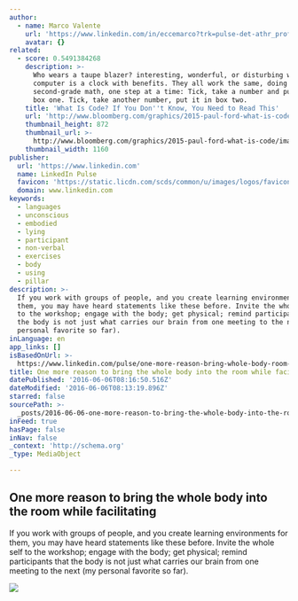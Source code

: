```yaml
---
author:
  - name: Marco Valente
    url: 'https://www.linkedin.com/in/eccemarco?trk=pulse-det-athr_prof-art_hdr'
    avatar: {}
related:
  - score: 0.5491384268
    description: >-
      Who wears a taupe blazer? interesting, wonderful, or disturbing way. A
      computer is a clock with benefits. They all work the same, doing
      second-grade math, one step at a time: Tick, take a number and put it in
      box one. Tick, take another number, put it in box two.
    title: 'What Is Code? If You Don''t Know, You Need to Read This'
    url: 'http://www.bloomberg.com/graphics/2015-paul-ford-what-is-code/'
    thumbnail_height: 872
    thumbnail_url: >-
      http://www.bloomberg.com/graphics/2015-paul-ford-what-is-code/images/promo.jpg
    thumbnail_width: 1160
publisher:
  url: 'https://www.linkedin.com'
  name: LinkedIn Pulse
  favicon: 'https://static.licdn.com/scds/common/u/images/logos/favicons/v1/favicon.ico'
  domain: www.linkedin.com
keywords:
  - languages
  - unconscious
  - embodied
  - lying
  - participant
  - non-verbal
  - exercises
  - body
  - using
  - pillar
description: >-
  If you work with groups of people, and you create learning environments for
  them, you may have heard statements like these before. Invite the whole self
  to the workshop; engage with the body; get physical; remind participants that
  the body is not just what carries our brain from one meeting to the next (my
  personal favorite so far).
inLanguage: en
app_links: []
isBasedOnUrl: >-
  https://www.linkedin.com/pulse/one-more-reason-bring-whole-body-room-while-marco-valente
title: One more reason to bring the whole body into the room while facilitating
datePublished: '2016-06-06T08:16:50.516Z'
dateModified: '2016-06-06T08:13:19.896Z'
starred: false
sourcePath: >-
  _posts/2016-06-06-one-more-reason-to-bring-the-whole-body-into-the-room-while.md
inFeed: true
hasPage: false
inNav: false
_context: 'http://schema.org'
_type: MediaObject

---
```

<article style=""><h1>One more reason to bring the whole body into the room while facilitating</h1><p>If you work with groups of people, and you create learning environments for them, you may have heard statements like these before. Invite the whole self to the workshop; engage with the body; get physical; remind participants that the body is not just what carries our brain from one meeting to the next (my personal favorite so far).</p><img src="https://media.licdn.com/mpr/mpr/AAEAAQAAAAAAAAk2AAAAJDUyZTUyOGFmLWRkNzktNDFiZS1hNjhjLTczOWU2ZmQ4N2ZmZQ.jpg" /></article>